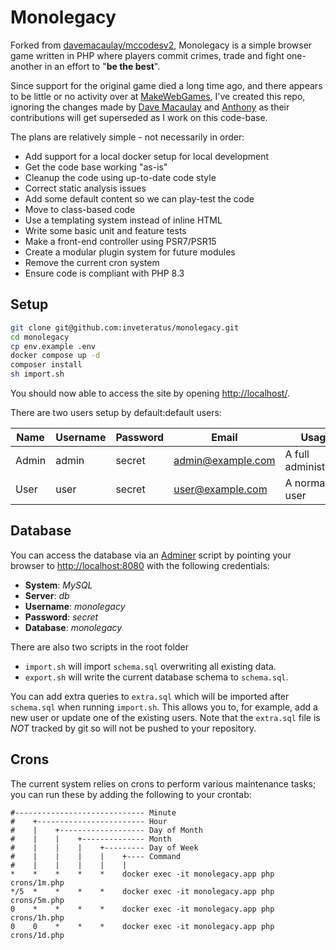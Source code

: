 # Monolegacy

Forked from [davemacaulay/mccodesv2](https://github.com/davemacaulay/mccodesv2/tree/v2.0.5b), Monolegacy is a simple browser game written in PHP where players commit
crimes, trade and fight one-another in an effort to "**be the best**".

Since support for the original game died a long time ago, and there appears to be little or no activity over at
[MakeWebGames](https://makewebgames.io/forum/32-mccodes/), I've created this repo, ignoring the changes made by [Dave Macaulay](https://github.com/davemacaulay) and [Anthony](https://github.com/Magictallguy) as
their contributions will get superseded as I work on this code-base.

The plans are relatively simple - not necessarily in order:

* Add support for a local docker setup for local development
* Get the code base working "as-is"
* Cleanup the code using up-to-date code style
* Correct static analysis issues
* Add some default content so we can play-test the code
* Move to class-based code
* Use a templating system instead of inline HTML
* Write some basic unit and feature tests
* Make a front-end controller using PSR7/PSR15
* Create a modular plugin system for future modules
* Remove the current cron system
* Ensure code is compliant with PHP 8.3

## Setup

```bash
git clone git@github.com:inveteratus/monolegacy.git
cd monolegacy
cp env.example .env
docker compose up -d
composer install
sh import.sh
```
You should now able to access the site by opening [http://localhost/](http://localhost/).

There are two users setup by default:default users:

| Name  | Username | Password | Email             | Usage                |
|-------|----------|----------|-------------------|----------------------|
| Admin | admin    | secret   | admin@example.com | A full administrator |
| User  | user     | secret   | user@example.com  | A normal user        |

## Database

You can access the database via an [Adminer](https://www.adminer.org/) script by pointing your browser to
[http://localhost:8080](http://localhost:8080/?server=db&username=monolegacy&db=monolegacy) with the following
credentials:

* **System**: _MySQL_
* **Server**: _db_
* **Username**: _monolegacy_
* **Password**: _secret_
* **Database**: _monolegacy_

There are also two scripts in the root folder

* `import.sh` will import `schema.sql` overwriting all existing data.
* `export.sh` will write the current database schema to `schema.sql`.

You can add extra queries to `extra.sql` which will be imported after `schema.sql` when running `import.sh`. This
allows you to, for example, add a new user or update one of the existing users. Note that the `extra.sql` file is
_NOT_ tracked by git so will not be pushed to your repository.

## Crons

The current system relies on crons to perform various maintenance tasks; you can run these by adding the following to
your crontab:

```
#----------------------------- Minute
#    +------------------------ Hour
#    |    +------------------- Day of Month
#    |    |    +-------------- Month
#    |    |    |    +--------- Day of Week
#    |    |    |    |    +---- Command
#    |    |    |    |    |
*    *    *    *    *    docker exec -it monolegacy.app php crons/1m.php
*/5  *    *    *    *    docker exec -it monolegacy.app php crons/5m.php
0    *    *    *    *    docker exec -it monolegacy.app php crons/1h.php
0    0    *    *    *    docker exec -it monolegacy.app php crons/1d.php
```
